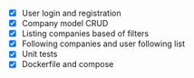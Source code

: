- [x] User login and registration
- [x] Company model CRUD
- [x] Listing companies based of filters
- [x] Following companies and user following list
- [x] Unit tests
- [x] Dockerfile and compose
